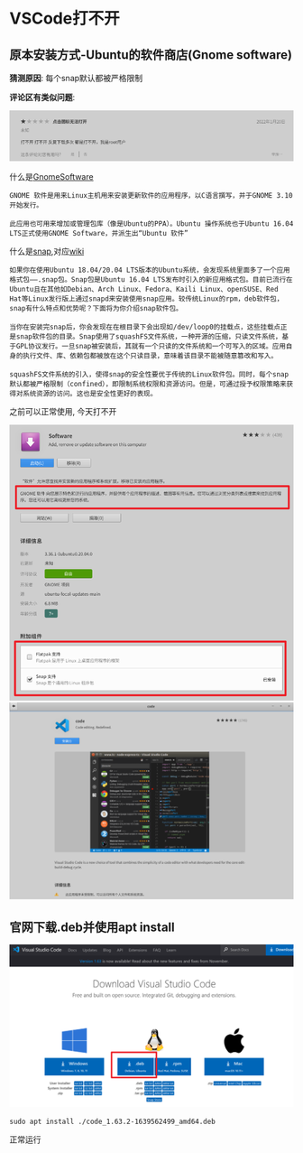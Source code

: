 # VSCode打不开

## 原本安装方式-Ubuntu的软件商店(Gnome software)

**猜测原因**: 每个snap默认都被严格限制

**评论区有类似问题**:

![image-20220122164817114](images/UbuntuEnv/image-20220122164817114.png)

什么是[GnomeSoftware](https://zh.wikipedia.org/wiki/GNOME_%E8%BB%9F%E9%AB%94)

```shell
GNOME 软件是用来Linux主机用来安装更新软件的应用程序，以C语言撰写，并于GNOME 3.10开始发行。

此应用也可用来增加或管理包库（像是Ubuntu的PPA）。Ubuntu 操作系统也于Ubuntu 16.04 LTS正式使用GNOME Software，并派生出“Ubuntu 软件”
```

什么是[snap](https://cn.ubuntu.com/blog/what-is-snap-application),对应[wiki](https://zh.wikipedia.org/wiki/Snappy_(%E5%8C%85%E7%AE%A1%E7%90%86%E5%99%A8))

```shell
如果你在使用Ubuntu 18.04/20.04 LTS版本的Ubuntu系统，会发现系统里面多了一个应用格式包——.snap包。Snap包是Ubuntu 16.04 LTS发布时引入的新应用格式包。目前已流行在Ubuntu且在其他如Debian、Arch Linux、Fedora、Kaili Linux、openSUSE、Red Hat等Linux发行版上通过snapd来安装使用snap应用。较传统Linux的rpm，deb软件包，snap有什么特点和优势呢？下面将为你介绍snap软件包。

当你在安装完snap后，你会发现在在根目录下会出现如/dev/loop0的挂载点，这些挂载点正是snap软件包的目录。Snap使用了squashFS文件系统，一种开源的压缩，只读文件系统，基于GPL协议发行。一旦snap被安装后，其就有一个只读的文件系统和一个可写入的区域。应用自身的执行文件、库、依赖包都被放在这个只读目录，意味着该目录不能被随意篡改和写入。

squashFS文件系统的引入，使得snap的安全性要优于传统的Linux软件包。同时，每个snap默认都被严格限制（confined），即限制系统权限和资源访问。但是，可通过授予权限策略来获得对系统资源的访问。这也是安全性更好的表现。
```

之前可以正常使用, 今天打不开

<img src="images/UbuntuEnv/image-20220122164316776.png" alt="image-20220122164316776" style="zoom:67%;" />

<img src="images/UbuntuEnv/image-20220122163738154.png" alt="image-20220122163738154" style="zoom:50%;" />

## 官网下载.deb并使用apt install

<img src="images/UbuntuEnv/image-20220122164124227.png" alt="image-20220122164124227" style="zoom:67%;" />

```shell
sudo apt install ./code_1.63.2-1639562499_amd64.deb
```

正常运行

